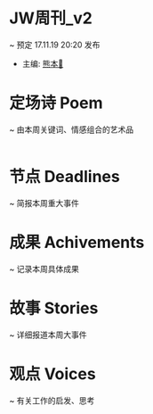 # JW周刊_v2

~ 预定 17.11.19 20:20 发布

- 主编: [熊本🐻](https://github.com/zhangshiyinrunwithcc/zsy.github.io)

# 定场诗 Poem 
~ 由本周关键词、情感组合的艺术品
```
```

# 节点 Deadlines 
~ 简报本周重大事件

# 成果 Achivements 
~ 记录本周具体成果

# 故事 Stories 
~ 详细报道本周大事件

# 观点 Voices 
~ 有关工作的启发、思考
